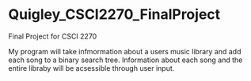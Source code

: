 # Quigley_CSCI2270_FinalProject
Final Project for CSCI 2270

My program will take infmormation about a users music library and add each song to a binary search tree. Information about each song and the entire libraby will be acsessible through user input. 